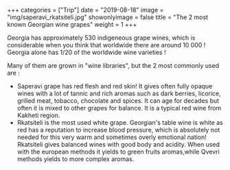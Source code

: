 +++
categories = ["Trip"]
date = "2019-08-18"
image = "img/saperavi_rkatsiteli.jpg"
showonlyimage = false
title = "The 2 most known Georgian wine grapes"
weight = 1
+++

Georgia has approximately 530 indigeneous grape wines, which is considerable when you think that worldwide there are around 10 000 ! Georgia alone has 1/20 of the worldwide wine varieties !

Many of them are grown in "wine libraries", but the 2 most commonly used are :

- Saperavi grape has red flesh and red skin! It gives often fully opaque wines with a lot of tannic and rich aromas such as dark berries, licorice, grilled meat, tobacco, chocolate and spices. It can age for decades but often it is mixed to other grapes for balance. It is a typical red wine from Kakheti region.
- Rkatsiteli is the most used white grape. Georgian's table wine is white as red has a reputation to increase blood pressure, which is absolutely not needed for this very warm and sometimes overly emotional nation! Rkatsiteli gives balanced wines with good body and acidity. When used with the european methods it yields to green fruits aromas,while Qvevri methods yields to more complex aromas.
